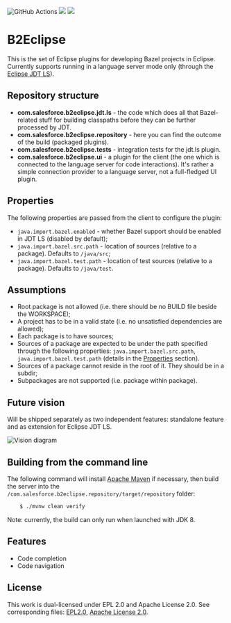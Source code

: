 ![GitHub Actions](https://github.com/salesforce/bazel-eclipse-ls/workflows/build/badge.svg)
[![](https://img.shields.io/badge/license-Apache%202-blue.svg)](https://www.apache.org/licenses/LICENSE-2.0)
[![](https://img.shields.io/badge/license-EPL%202-blue.svg)](http://www.eclipse.org/legal/epl-v20.html)

B2Eclipse
===========================

This is the set of Eclipse plugins for developing Bazel projects in Eclipse. Currently supports running in a language server mode only (through the [Eclipse JDT LS](https://github.com/eclipse/eclipse.jdt.ls)).

Repository structure
--------------------
- **com.salesforce.b2eclipse.jdt.ls** - the code which does all that Bazel-related stuff for building classpaths before they can be further processed by JDT.
- **com.salesforce.b2eclipse.repository** - here you can find the outcome of the build (packaged plugins).
- **com.salesforce.b2eclipse.tests** - integration tests for the jdt.ls plugin.
- **com.salesforce.b2eclipse.ui** - a plugin for the client (the one which is connected to the language server for code interactions). It's rather a simple connection provider to a language server, not a full-fledged UI plugin.

Properties
----------
The following properties are passed from the client to configure the plugin:
- `java.import.bazel.enabled` - whether Bazel support should be enabled in JDT LS (disabled by default);
- `java.import.bazel.src.path` - location of sources (relative to a package). Defaults to `/java/src`;
- `java.import.bazel.test.path` - location of test sources (relative to a package). Defaults to `/java/test`.

Assumptions
-----------
- Root package is not allowed (i.e. there should be no BUILD file beside the WORKSPACE);
- A project has to be in a valid state (i.e. no unsatisfied  dependencies are allowed);
- Each package is to have sources;
- Sources of a package are expected to be under the path specified through the following properties: `java.import.bazel.src.path`, `java.import.bazel.test.path` (details in the [Properties](#properties) section).
- Sources of a package cannot reside in the root of it. They should be in a subdir;
- Subpackages are not supported (i.e. package within package).

Future vision
-------------
Will be shipped separately as two independent features: standalone feature and as extension for Eclipse JDT LS.

![Vision diagram](../assets/images/vision-diagram.png?raw=true)

Building from the command line
----------------------------

The following command will install [Apache Maven](https://maven.apache.org/) if necessary, then build the server into the  `/com.salesforce.b2eclipse.repository/target/repository` folder:
```bash
    $ ./mvnw clean verify
````
Note: currently, the build can only run when launched with JDK 8.

Features
--------------
* Code completion
* Code navigation

License
-------
This work is dual-licensed under EPL 2.0 and Apache License 2.0. See corresponding files:
[EPL2.0](LICENSE-EPL2.0.txt), [Apache License 2.0](LICENSE-APACHE2.0.txt).
